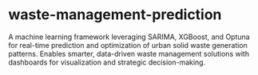 # waste-management-prediction
A machine learning framework leveraging SARIMA, XGBoost, and Optuna for real-time prediction and optimization of urban solid waste generation patterns. Enables smarter, data-driven waste management solutions with dashboards for visualization and strategic decision-making.
